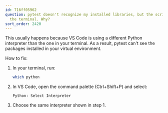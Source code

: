 ```yaml
---
id: 716ff05962
question: pytest doesn't recognize my installed libraries, but the script works in
  the terminal. Why?
sort_order: 2420
---
```


This usually happens because VS Code is using a different Python interpreter than the one in your terminal. As a result, pytest can't see the packages installed in your virtual environment.

How to fix:

1. In your terminal, run:
   
   ```bash
   which python
   ```

2. In VS Code, open the command palette (Ctrl+Shift+P) and select:
   
   `Python: Select Interpreter`

3. Choose the same interpreter shown in step 1.